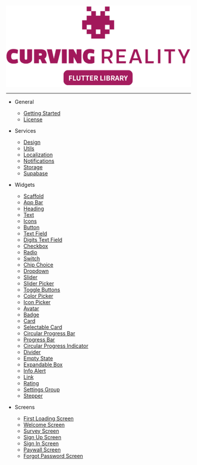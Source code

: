 <div align="center" class="sidebar-logo">
  <img src="_media/logo.png">
</div>

<hr class="sidebar-divider">

- General

  - [Getting Started](README.md)
  - [License](LICENSE.md)

- Services

  - [Design](design.md)
  - [Utils](services/utils.md)
  - [Localization](services/localization.md)
  - [Notifications](services/notifications.md)
  - [Storage](services/storage.md)
  - [Supabase](services/supabase.md)

- Widgets

  - [Scaffold](widgets/scaffold.md)
  - [App Bar](widgets/app-bar.md)
  - [Heading](widgets/heading.md)
  - [Text](widgets/text.md)
  - [Icons](widgets/icons.md)
  - [Button](widgets/button.md)
  - [Text Field](widgets/text-field.md)
  - [Digits Text Field](widgets/digits-text-field.md)
  - [Checkbox](widgets/checkbox.md)
  - [Radio](widgets/radio.md)
  - [Switch](widgets/switch.md)
  - [Chip Choice](widgets/chip-choice.md)
  - [Dropdown](widgets/dropdown.md)
  - [Slider](widgets/slider.md)
  - [Slider Picker](widgets/slider-picker.md)
  - [Toggle Buttons](widgets/toggle-buttons.md)
  - [Color Picker](widgets/color-picker.md)
  - [Icon Picker](widgets/icon-picker.md)
  - [Avatar](widgets/avatar.md)
  - [Badge](widgets/badge.md)
  - [Card](widgets/card.md)
  - [Selectable Card](widgets/selectable-card.md)
  - [Circular Progress Bar](widgets/circular-progress-bar.md)
  - [Progress Bar](widgets/progress-bar.md)
  - [Circular Progress Indicator](widgets/circular-progress-indicator.md)
  - [Divider](widgets/divider.md)
  - [Empty State](widgets/empty-state.md)
  - [Expandable Box](widgets/expandable-box.md)
  - [Info Alert](widgets/info-alert.md)
  - [Link](widgets/link.md)
  - [Rating](widgets/rating.md)
  - [Settings Group](widgets/settings-group.md)
  - [Stepper](widgets/stepper.md)

- Screens

  - [First Loading Screen](screens/first-loading-screen.md)
  - [Welcome Screen](screens/welcome-screen.md)
  - [Survey Screen](screens/survey-screen.md)
  - [Sign Up Screen](screens/sign-up-screen.md)
  - [Sign In Screen](screens/sign-in-screen.md)
  - [Paywall Screen](screens/paywall-screen.md)
  - [Forgot Password Screen](screens/forgot-password-screen.md)
